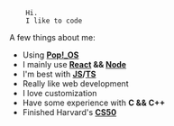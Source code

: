 ```
    Hi. 
    I like to code
```

A few things about me:
- Using **[Pop!_OS](https://pop.system76.com/)**
- I mainly use **[React](https://reactjs.org/) && [Node](https://nodejs.org/en/)**
- I'm best with **[JS](https://www.javascript.com/)/[TS](https://www.typescriptlang.org/)**
- Really like web development
- I love customization
- Have some experience with **C && C++**
- Finished Harvard's **[CS50](https://cs50.harvard.edu)**